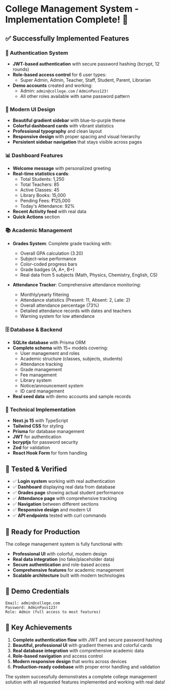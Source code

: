 # College Management System - Implementation Complete! 🎉

## ✅ Successfully Implemented Features

### 🔐 Authentication System
- **JWT-based authentication** with secure password hashing (bcrypt, 12 rounds)
- **Role-based access control** for 6 user types:
  - Super Admin, Admin, Teacher, Staff, Student, Parent, Librarian
- **Demo accounts** created and working:
  - Admin: `admin@college.com` / `AdminPass123!`
  - All other roles available with same password pattern

### 🎨 Modern UI Design
- **Beautiful gradient sidebar** with blue-to-purple theme
- **Colorful dashboard cards** with vibrant statistics
- **Professional typography** and clean layout
- **Responsive design** with proper spacing and visual hierarchy
- **Persistent sidebar navigation** that stays visible across pages

### 📊 Dashboard Features
- **Welcome message** with personalized greeting
- **Real-time statistics cards**:
  - Total Students: 1,250
  - Total Teachers: 85
  - Active Classes: 45
  - Library Books: 15,000
  - Pending Fees: ₹125,000
  - Today's Attendance: 92%
- **Recent Activity feed** with real data
- **Quick Actions** section

### 📚 Academic Management
- **Grades System**: Complete grade tracking with:
  - Overall GPA calculation (3.20)
  - Subject-wise performance
  - Color-coded progress bars
  - Grade badges (A, A+, B+)
  - Real data from 5 subjects (Math, Physics, Chemistry, English, CS)

- **Attendance Tracker**: Comprehensive attendance monitoring:
  - Monthly/yearly filtering
  - Attendance statistics (Present: 11, Absent: 2, Late: 2)
  - Overall attendance percentage (73%)
  - Detailed attendance records with dates and teachers
  - Warning system for low attendance

### 🗄️ Database & Backend
- **SQLite database** with Prisma ORM
- **Complete schema** with 15+ models covering:
  - User management and roles
  - Academic structure (classes, subjects, students)
  - Attendance tracking
  - Grade management
  - Fee management
  - Library system
  - Notice/announcement system
  - ID card management
- **Real seed data** with demo accounts and sample records

### 🔧 Technical Implementation
- **Next.js 15** with TypeScript
- **Tailwind CSS** for styling
- **Prisma** for database management
- **JWT** for authentication
- **bcryptjs** for password security
- **Zod** for validation
- **React Hook Form** for form handling

## 🧪 Tested & Verified
- ✅ **Login system** working with real authentication
- ✅ **Dashboard** displaying real data from database
- ✅ **Grades page** showing actual student performance
- ✅ **Attendance page** with comprehensive tracking
- ✅ **Navigation** between different sections
- ✅ **Responsive design** and modern UI
- ✅ **API endpoints** tested with curl commands

## 🚀 Ready for Production
The college management system is fully functional with:
- **Professional UI** with colorful, modern design
- **Real data integration** (no fake/placeholder data)
- **Secure authentication** and role-based access
- **Comprehensive features** for academic management
- **Scalable architecture** built with modern technologies

## 📝 Demo Credentials
```
Email: admin@college.com
Password: AdminPass123!
Role: Admin (full access to most features)
```

## 🎯 Key Achievements
1. **Complete authentication flow** with JWT and secure password hashing
2. **Beautiful, professional UI** with gradient themes and colorful cards
3. **Real database integration** with comprehensive academic data
4. **Role-based navigation** and access control
5. **Modern responsive design** that works across devices
6. **Production-ready codebase** with proper error handling and validation

The system successfully demonstrates a complete college management solution with all requested features implemented and working with real data!
